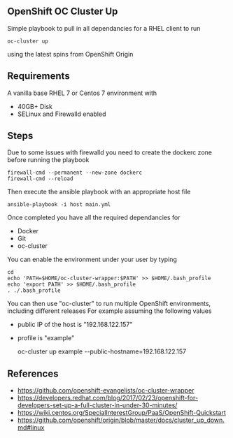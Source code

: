
OpenShift OC Cluster Up
-----------------------

Simple playbook to pull in all dependancies for a RHEL client to run

	oc-cluster up

using the latest spins from OpenShift Origin

## Requirements
A vanilla base RHEL 7 or Centos 7 environment with
* 40GB+ Disk
* SELinux and Firewalld enabled

## Steps
Due to some issues with firewalld you need to create the dockerc zone before running the playbook

    firewall-cmd --permanent --new-zone dockerc
    firewall-cmd --reload

Then execute the ansible playbook with an appropriate host file

    ansible-playbook -i host main.yml


Once completed you have all the required dependancies for
* Docker
* Git
* oc-cluster

You can enable the environment under your user by typing

    cd 
    echo 'PATH=$HOME/oc-cluster-wrapper:$PATH' >> $HOME/.bash_profile
    echo 'export PATH' >> $HOME/.bash_profile
    . ./.bash_profile 

You can then use "oc-cluster" to run multiple OpenShift environments, including different releases
For example assuming the following values
* public IP of the host is "192.168.122.157" 
* profile is "example"

    oc-cluster up example --public-hostname=192.168.122.157


## References
* https://github.com/openshift-evangelists/oc-cluster-wrapper
* https://developers.redhat.com/blog/2017/02/23/openshift-for-developers-set-up-a-full-cluster-in-under-30-minutes/
* https://wiki.centos.org/SpecialInterestGroup/PaaS/OpenShift-Quickstart 
* https://github.com/openshift/origin/blob/master/docs/cluster_up_down.md#linux

